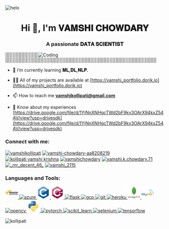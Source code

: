 ![helo](https://user-images.githubusercontent.com/89390696/173287660-a6892d56-9be0-40c9-856c-f807ac3a3302.gif)
<h1 align="center">Hi 👋, I'm 𝐕𝐀𝐌𝐒𝐇𝐈 𝐂𝐇𝐎𝐖𝐃𝐀𝐑𝐘</h1>
<h3 align="center">A passionate 𝐃𝐀𝐓𝐀 𝐒𝐂𝐈𝐄𝐍𝐓𝐈𝐒𝐓</h3>

<img align="right" alt="Coding" width="400" src="https://cdn.dribbble.com/users/1162077/screenshots/3848914/programmer.gif">

|||||||||||||||||||||||||||||||||||||||||||||||||||||||||||||||||||||||||||||||||||||||||||||||||||||||||||||||||||||||||||||


- 🌱 I’m currently learning **𝐌𝐋,𝐃𝐋,𝐍𝐋𝐏.**

- 👨‍💻 All of my projects are available at [https://vamshi_portfolio.dorik.io](https://vamshi_portfolio.dorik.io)

- 📫 How to reach me **vamshikollipati@gmail.com**

- 📄 Know about my experiences [https://drive.google.com/file/d/1YjNnXNHgcTWd2bF9kv3OArX94kxZ54AV/view?usp=drivesdk](https://drive.google.com/file/d/1YjNnXNHgcTWd2bF9kv3OArX94kxZ54AV/view?usp=drivesdk)

<h3 align="left">Connect with me:</h3>
<p align="left">
<a href="https://twitter.com/vamshikollipati" target="blank"><img align="center" src="https://raw.githubusercontent.com/rahuldkjain/github-profile-readme-generator/master/src/images/icons/Social/twitter.svg" alt="vamshikollipati" height="30" width="40" /></a>
<a href="https://linkedin.com/in/vamshi-chowdary-aa8208219" target="blank"><img align="center" src="https://raw.githubusercontent.com/rahuldkjain/github-profile-readme-generator/master/src/images/icons/Social/linked-in-alt.svg" alt="vamshi-chowdary-aa8208219" height="30" width="40" /></a>
<a href="https://stackoverflow.com/users/kollipati vamshi krishna" target="blank"><img align="center" src="https://raw.githubusercontent.com/rahuldkjain/github-profile-readme-generator/master/src/images/icons/Social/stack-overflow.svg" alt="kollipati vamshi krishna" height="30" width="40" /></a>
<a href="https://kaggle.com/vamshichowdary" target="blank"><img align="center" src="https://raw.githubusercontent.com/rahuldkjain/github-profile-readme-generator/master/src/images/icons/Social/kaggle.svg" alt="vamshichowdary" height="30" width="40" /></a>
<a href="https://fb.com/vamshi.k.chowdary.71" target="blank"><img align="center" src="https://raw.githubusercontent.com/rahuldkjain/github-profile-readme-generator/master/src/images/icons/Social/facebook.svg" alt="vamshi.k.chowdary.71" height="30" width="40" /></a>
<a href="https://instagram.com/_mr_decent_46_" target="blank"><img align="center" src="https://raw.githubusercontent.com/rahuldkjain/github-profile-readme-generator/master/src/images/icons/Social/instagram.svg" alt="_mr_decent_46_" height="30" width="40" /></a>
<a href="https://www.codechef.com/users/vamshi_2115" target="blank"><img align="center" src="https://cdn.jsdelivr.net/npm/simple-icons@3.1.0/icons/codechef.svg" alt="vamshi_2115" height="30" width="40" /></a>
</p>

<h3 align="left">Languages and Tools:</h3>
<p align="left"> <a href="https://aws.amazon.com" target="_blank"> <img src="https://raw.githubusercontent.com/devicons/devicon/master/icons/amazonwebservices/amazonwebservices-original-wordmark.svg" alt="aws" width="40" height="40"/> </a> <a href="https://azure.microsoft.com/en-in/" target="_blank"> <img src="https://www.vectorlogo.zone/logos/microsoft_azure/microsoft_azure-icon.svg" alt="azure" width="40" height="40"/> </a> <a href="https://www.cprogramming.com/" target="_blank"> <img src="https://raw.githubusercontent.com/devicons/devicon/master/icons/c/c-original.svg" alt="c" width="40" height="40"/> </a> <a href="https://www.w3schools.com/cpp/" target="_blank"> <img src="https://raw.githubusercontent.com/devicons/devicon/master/icons/cplusplus/cplusplus-original.svg" alt="cplusplus" width="40" height="40"/> </a> <a href="https://flask.palletsprojects.com/" target="_blank"> <img src="https://www.vectorlogo.zone/logos/pocoo_flask/pocoo_flask-icon.svg" alt="flask" width="40" height="40"/> </a> <a href="https://cloud.google.com" target="_blank"> <img src="https://www.vectorlogo.zone/logos/google_cloud/google_cloud-icon.svg" alt="gcp" width="40" height="40"/> </a> <a href="https://git-scm.com/" target="_blank"> <img src="https://www.vectorlogo.zone/logos/git-scm/git-scm-icon.svg" alt="git" width="40" height="40"/> </a> <a href="https://heroku.com" target="_blank"> <img src="https://www.vectorlogo.zone/logos/heroku/heroku-icon.svg" alt="heroku" width="40" height="40"/> </a> <a href="https://www.mongodb.com/" target="_blank"> <img src="https://raw.githubusercontent.com/devicons/devicon/master/icons/mongodb/mongodb-original-wordmark.svg" alt="mongodb" width="40" height="40"/> </a> <a href="https://www.mysql.com/" target="_blank"> <img src="https://raw.githubusercontent.com/devicons/devicon/master/icons/mysql/mysql-original-wordmark.svg" alt="mysql" width="40" height="40"/> </a> <a href="https://opencv.org/" target="_blank"> <img src="https://www.vectorlogo.zone/logos/opencv/opencv-icon.svg" alt="opencv" width="40" height="40"/> </a> <a href="https://www.python.org" target="_blank"> <img src="https://raw.githubusercontent.com/devicons/devicon/master/icons/python/python-original.svg" alt="python" width="40" height="40"/> </a> <a href="https://pytorch.org/" target="_blank"> <img src="https://www.vectorlogo.zone/logos/pytorch/pytorch-icon.svg" alt="pytorch" width="40" height="40"/> </a> <a href="https://scikit-learn.org/" target="_blank"> <img src="https://upload.wikimedia.org/wikipedia/commons/0/05/Scikit_learn_logo_small.svg" alt="scikit_learn" width="40" height="40"/> </a> <a href="https://www.selenium.dev" target="_blank"> <img src="https://raw.githubusercontent.com/detain/svg-logos/780f25886640cef088af994181646db2f6b1a3f8/svg/selenium-logo.svg" alt="selenium" width="40" height="40"/> </a> <a href="https://www.tensorflow.org" target="_blank"> <img src="https://www.vectorlogo.zone/logos/tensorflow/tensorflow-icon.svg" alt="tensorflow" width="40" height="40"/> </a> </p>

<p><img align="center" src="https://github-readme-stats.vercel.app/api/top-langs?username=kollipati&show_icons=true&locale=en&layout=compact" alt="kollipati" /></p>
